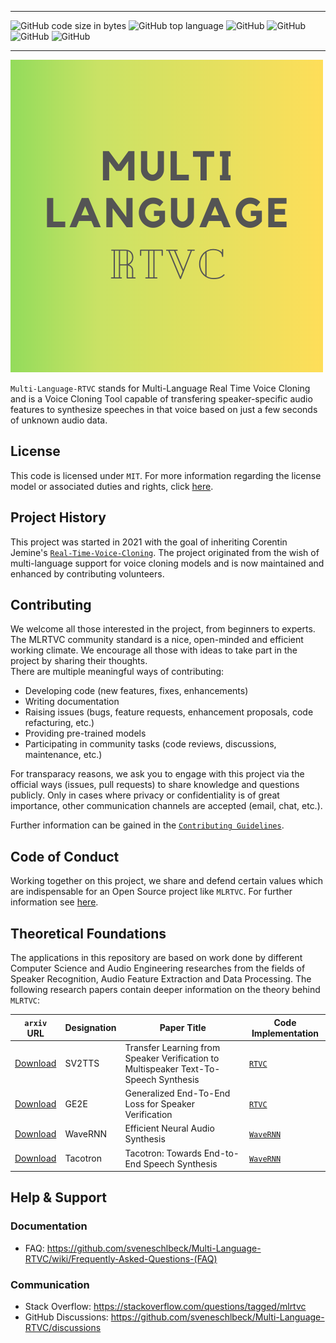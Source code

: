 *****
![GitHub code size in bytes](https://img.shields.io/github/languages/code-size/sveneschlbeck/Multi-Language-RTVC)
![GitHub top language](https://img.shields.io/github/languages/top/sveneschlbeck/Multi-Language-RTVC)
![GitHub](https://img.shields.io/github/issues/sveneschlbeck/Multi-Language-RTVC)
![GitHub](https://img.shields.io/github/issues-pr/sveneschlbeck/Multi-Language-RTVC?color=orange)
![GitHub](https://img.shields.io/github/stars/sveneschlbeck/Multi-Language-RTVC?style=social)
![GitHub](https://img.shields.io/badge/License-MIT-brown.svg)
*****

![MLRTVC logo](img/MLRTVC_readme.png)

``Multi-Language-RTVC`` stands for Multi-Language Real Time Voice Cloning and is a Voice Cloning Tool capable
of transfering speaker-specific audio features to synthesize speeches in that voice based on just a few
seconds of unknown audio data.

## License

This code is licensed under ``MIT``. For more information regarding the license model or
associated duties and rights, click [here](LICENSE).

## Project History

This project was started in 2021 with the goal of inheriting Corentin Jemine's [``Real-Time-Voice-Cloning``](https://github.com/CorentinJ/Real-Time-Voice-Cloning).
The project originated from the wish of multi-language support for voice cloning models and is now
maintained and enhanced by contributing volunteers.

## Contributing

We welcome all those interested in the project, from beginners to experts. The MLRTVC community standard is
a nice, open-minded and efficient working climate. We encourage all those with ideas to take part in the
project by sharing their thoughts.  
There are multiple meaningful ways of contributing:

- Developing code (new features, fixes, enhancements)
- Writing documentation
- Raising issues (bugs, feature requests, enhancement proposals, code refacturing, etc.)
- Providing pre-trained models
- Participating in community tasks (code reviews, discussions, maintenance, etc.)

For transparacy reasons, we ask you to engage with this project via the official ways (issues, pull requests)
to share knowledge and questions publicly. Only in cases where privacy or confidentiality is of great importance,
other communication channels are accepted (email, chat, etc.).

Further information can be gained in the [``Contributing Guidelines``](CONTRIBUTING.md).

## Code of Conduct

Working together on this project, we share and defend certain values which are indispensable
for an Open Source project like ``MLRTVC``. For further information see [here](https://github.com/sveneschlbeck/Multi-Language-RTVC/blob/main/CODE_OF_CONDUCT.md).

## Theoretical Foundations

The applications in this repository are based on work done by different Computer Science and
Audio Engineering researches from the fields of Speaker Recognition, Audio Feature Extraction
and Data Processing. The following research papers contain deeper information on the theory
behind ``MLRTVC``:

| ``arxiv`` URL | Designation | Paper Title | Code Implementation |
| --- | ----------- | ----- | --------------------- |
|[Download](https://arxiv.org/pdf/1806.04558.pdf) | SV2TTS | Transfer Learning from Speaker Verification to Multispeaker Text-To-Speech Synthesis | [``RTVC``](https://github.com/CorentinJ/Real-Time-Voice-Cloning) |
|[Download](https://arxiv.org/pdf/1710.10467.pdf) | GE2E | Generalized End-To-End Loss for Speaker Verification | [``RTVC``](https://github.com/CorentinJ/Real-Time-Voice-Cloning) |
|[Download](https://arxiv.org/pdf/1802.08435.pdf) | WaveRNN | Efficient Neural Audio Synthesis | [``WaveRNN``](https://github.com/fatchord/WaveRNN) |
|[Download](https://arxiv.org/pdf/1703.10135.pdf) | Tacotron | Tacotron: Towards End-to-End Speech Synthesis | [``WaveRNN``](https://github.com/fatchord/WaveRNN)

## Help & Support

### Documentation

- FAQ: https://github.com/sveneschlbeck/Multi-Language-RTVC/wiki/Frequently-Asked-Questions-(FAQ)

### Communication

- Stack Overflow: https://stackoverflow.com/questions/tagged/mlrtvc
- GitHub Discussions: https://github.com/sveneschlbeck/Multi-Language-RTVC/discussions
